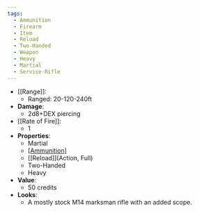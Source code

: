 ```yaml
---
tags:
  - Ammunition
  - Firearm
  - Item
  - Reload
  - Two-Handed
  - Weapon
  - Heavy
  - Martial
  - Service-Rifle
---
```

* [[Range]]:
	* Ranged: 20-120-240ft
* __Damage__:
	* 2d8+DEX piercing
* [[Rate of Fire]]:
	* 1
* __Properties__:
	* Martial
	* [[Ammunition]](10)
	* [[Reload]](Action, Full)
	* Two-Handed
	* Heavy
* **Value**:
	* 50 credits
* **Looks**:
	* A mostly stock M14 marksman rifle with an added scope.